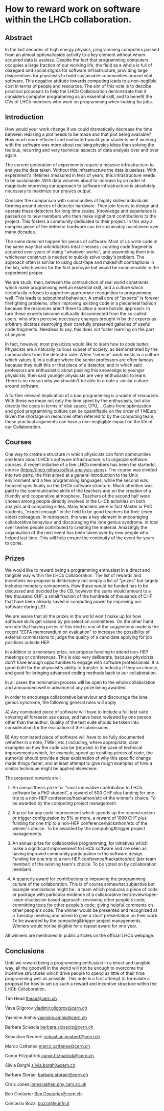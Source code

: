 # How to reward work on software within the LHCb collaboration.

## Abstract

In the last decades of high energy physics, programming computers passed 
from an almost optional/aside activity to a key element without whom acquired data is useless.
Despite the fact that programming computers occupies a large fraction of our working life, the field as a whole
is full of disregard and social stigma for software infrastructure, providing large disincentives 
for physicists to build sustainable communities around vital software.
This negative attitude towards computing leads to a non-neglible cost in terms of people and resources.
The aim of this note is to descibe practical proposals to help the LHCb Collaboration
demonstrate that it considers computer programming as an essential skill,
and to benefit the CVs of LHCb members who work on programming when looking for jobs.

## Introduction

How would your work change if we could dramatically decrease the time between realising a plot needs 
to be made and that plot being available?
How much more efficient and motivated would your students be if working with the software was more about realising physics ideas than solving the tedious, recurring and very technical aspects of data analysis over and over again.

The current generation of experiments require a massive infrastructure to analyse the data taken. 
Without this infrastructure the data is useless.
With experiment's lifetimes measured in tens of years, this infrastructure needs to be sustainable.
With data volumes about to increase by an order of magnitude improving our approach to software 
infrastructure is absolutely necessary to maximize our physics output.

Consider the comparison with communities of highly skilled individuals forming around pieces of detector hardware.
They join forces to design and operate these detectors for long time scales. Knowledge and experience
is passed on to new members who then make significant contributions to the project. 
This fosters a community dedicated to their project. In this way a complex piece of the detector hardware 
can be sustainably maintained over many decades. 

The same does not happen for pieces of software. Most of us write code in the same way that witchdoctors treat
illnesses : curating code fragments acquired over years of doing "whatever works", and assembling them into 
whichever construct is needed to quickly solve today's problem. The approach often is similar to using duct-tape and makeshift contraptions in the lab, which works for the first protoype but would be inconceivable in the experiment proper.

We are stuck, then, between the contradiction of real world
constraints which make programming well an essential skill, and a
culture which steadfastly refuses to apportion appropriate recognition
to programming well. This leads to suboptimal behaviour. A small core
of "experts" is forever firefighting problems, often improving
existing code in a piecemeal fashion because the resources aren't
there to allow a more holistic approach. In turn these experts
become culturally disconnected from the so-called users, who often
perceive necessary changes brought in by the experts as arbitrary dictates destroying their carefully preserved galleries of useful code fragments. Needless to say, this does not foster learning on the part
of anyone.

In fact, however, most physicists would like to learn how to code
better. Physicists are a naturally curious subset of society, as
demonstrated by the communities from the detector side. When "service"
work exists in a culture which values it, in a culture where the
senior professors are often famous because they built this or that
piece of a detector, and in which said professors are enthusiastic
about passing this knowledge to younger physicists, then said younger
physicists are very enthusiastic to learn.  There is no reason why we
shouldn't be able to create a similar culture around software.

A further relevant implication of a bad programming is a waste of resources.
With these we mean not only the time spent by the enthusiasts, but also directly the
costs in terms of disk space, CPU,... Gains from optimization and good
programming culture can be quantifiable on the order of 1 MEuro.
Given the shortage on resources often referred to by the computing team, 
these practical arguments can have a non-negligible impact on the 
life of our Collaboration.


## Courses

One way to create a structure in which physicists can form
communities and learn about LHCb's software infrastructure is to organize software courses.
A recent initiative of a few LHCb members has been 
the starterkit course (https://lhcb.github.io/first-analysis-steps).
The course was divided into two parts, the first aimed at a general introduction to 
the Unix environment and a few programming languages, while the second was focused
specifically on the LHCb software structure.
Much attention was paid to the communicative skills of the teachers and on the creation
of a friendly and cooperative atmosphere.
Teachers of the second half were chosen among people directly involved in the LHCb
activities on both analysis and computing sides. Many teachers were in fact Master
or PhD students, "expert enough" in the field to be good teachers for their (even older) colleagues.
In retrospect, this was a key element in encouraging collaborative behaviour
and discouraging the lone genius syndrome. In total over twelve people contributed to creating
the material. Amazingly the organisation of the next event has been taken over by new people who
helped last time. This will help ensure the continuity of the event for years to come.


## Prizes

We would like to reward being a programming enthusiast in a direct and tangible way within the LHCb Collaboration.
The list of rewards and incentives we propose is deliberately not simply a list of "prizes" but largely includes
monetary components.
How these would be funded has to be discussed and decided by the CB,
however the sums would amount to a few thousand CHF, a small fraction of 
the hundreds of thousands of CHF that have been already saved in computing power
by improving our software during LS1.

We are aware that all the prizes in the world won't make up
for how software skills get valued by job selection committees.
On the other hand we note that having prizes of this kind is one of the suggestions made is the recent
"ECFA memorandum on evaluation" to increase the possibility of
external commissions to judge the quality of a candidate applying for job positions outside HEP.

In addition to a monetary prize, we propose funding to attend non-HEP meetings or conferences.
This is also very deliberate, because physicists don't have enough opportunities to
engage with software professionals. It is good both for the
physicist's ability to transfer to industry if they so choose, and
good for bringing advanced coding methods back to our collaboration.

In all cases the nomination process will be open to the whole
collaboration and announced well in advance of any prize being
awarded.

In order to encourage collaborative behaviour and discourage the lone
genius syndrome,  the following general rules will apply

A) Any nominated piece of software will have to include a full test
suite covering all foreseen use cases, and have been reviewed by one
person other than the author. Quality of the test suite should be taken into consideration for the evaluation of the submissions.

B) Any nominated piece of software will have to be fully documented
(whether in a note, TWiki, etc.) including, where appropriate, clear
examples on how the code can be (re)used. In the case of technical
improvements which, for example, speed up exisiting pieces of code,
the author(s) should provide a clear explanation of why this specific
change made things faster, and at least attempt to give rough examples
of how a similar technique might be applied elsewhere.

The proposed rewards are :

1) An annual thesis prize for "most innovative contribution to LHCb
software by a PhD student", a reward of 500 CHF plus funding for one
trip to a non-HEP conference/hackathon/etc of the winner's
choice. To be awarded by the computing project management.

2) A prize for any code improvement which speeds up the reconstruction
or trigger configuration by 5% or more, a reward of 1000 CHF plus
funding for one trip to a non-HEP conference/hackathon/etc of the
winner's choice. To be awarded by the computing&trigger project
managements.

3) An annual prize for collaborative programming, for initiatives
which make a significant improvement to LHCb software and are seen as
having improved community participation in the software
design. Funding for one trip to a non-HEP
conference/hackathon/etc (per team member) of the winning team's
choice. To be voted on by collaboration members.

4) A quarterly award for contributions to improving the programming
culture of the collaboration. This is of course somewhat subjective
but example nominations might be : a team which produces a piece of
code or package with particular evidence of a collaborative
test/review/open-issue-discussion based approach; reviewing other
people's code; committing tests for other people's code; giving
helpful comments on other people's code. The winner would be presented
and recognized at a Tuesday meeting and asked to give a short
presentation on their work. To be awarded by the computing&trigger
project managements. Winners would not be eligible for a repeat award
for one year.

All winners are mentioned in public articles on the official LHCb webpage.

## Conclusions

Until we reward being a programming enthusiast in a direct
and tangible way, all the goodwill in the world will not be enough to
overcome the incentive structures which drive people to spend as
little of their time programming well as possible.
This note is a first attempt to formulate a proposal for how to
set up such a reward and incentive structure within the LHCb Collaboration.

Tim Head <thead@cern.ch>

Vava Gligorov <vladimir.gligorov@cern.ch>

Yasmine Amhis <yasmine.amhis@cern.ch>

Barbara Sciascia <barbara.sciascia@cern.ch>

Sebastian Neubert <sebastian.neubert@cern.ch>

Marco Cattaneo <marco.cattaneo@cern.ch>

Conor Fitzpatrick <conor.fitzpatrick@cern.ch>

Silvia Borghi <silvia.borghi@cern.ch>

Barbara Storaci <barbara.storaci@cern.ch>

Chris Jones <jonesc@hep.phy.cam.ac.uk>

Ben Couturier <Ben.Couturier@cern.ch>

Concezio Bozzi <bozzi@fe.infn.it>
